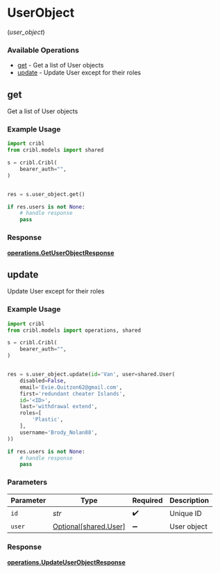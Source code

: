 # UserObject
(*user_object*)

### Available Operations

* [get](#get) - Get a list of User objects
* [update](#update) - Update User except for their roles

## get

Get a list of User objects

### Example Usage

```python
import cribl
from cribl.models import shared

s = cribl.Cribl(
    bearer_auth="",
)


res = s.user_object.get()

if res.users is not None:
    # handle response
    pass
```


### Response

**[operations.GetUserObjectResponse](../../models/operations/getuserobjectresponse.md)**


## update

Update User except for their roles

### Example Usage

```python
import cribl
from cribl.models import operations, shared

s = cribl.Cribl(
    bearer_auth="",
)


res = s.user_object.update(id='Van', user=shared.User(
    disabled=False,
    email='Evie.Quitzon62@gmail.com',
    first='redundant cheater Islands',
    id='<ID>',
    last='withdrawal extend',
    roles=[
        'Plastic',
    ],
    username='Brody_Nolan88',
))

if res.users is not None:
    # handle response
    pass
```

### Parameters

| Parameter                                            | Type                                                 | Required                                             | Description                                          |
| ---------------------------------------------------- | ---------------------------------------------------- | ---------------------------------------------------- | ---------------------------------------------------- |
| `id`                                                 | *str*                                                | :heavy_check_mark:                                   | Unique ID                                            |
| `user`                                               | [Optional[shared.User]](../../models/shared/user.md) | :heavy_minus_sign:                                   | User object                                          |


### Response

**[operations.UpdateUserObjectResponse](../../models/operations/updateuserobjectresponse.md)**

